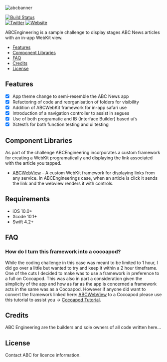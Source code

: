 ![abcbanner](https://user-images.githubusercontent.com/2592956/51564808-61945a80-1ee4-11e9-85df-9a33f862c56f.png)

[![Build Status](https://travis-ci.org/coreybain/abcEngineering.svg?branch=master)](https://travis-ci.org/coreybain/abcEngineering)\
[![Twitter](https://img.shields.io/badge/twitter-@Coreybaines-blue.svg?style=flat)](https://twitter.com/coreybaines)
[![Website](https://img.shields.io/badge/website-spiritdevs-green.svg?style=flat)](https://spiritdevs.com)

ABCEngineering is a sample challenge to display stages ABC News articles with an in-app WebKit view.

- [Features](#features)
- [Component Libraries](#component-libraries)
- [FAQ](#faq)
- [Credits](#credits)
- [License](#license)

## Features

- [x] App theme change to semi-resemble the ABC News app
- [x] Refactoring of code and reorganisation of folders for visibility
- [x] Addition of ABCWebKit framework for in-app safari use
- [x] Introduction of a navigation controller to assist in segues
- [x] Use of both programatic and IB (Interface Builder) based ui’s
- [x] Xctest’s for both function testing and ui testing

## Component Libraries

As part of the challenge ABCEngineering incorporates a custom framework for creating a WebKit programatically and displaying the link associated with the article you tapped.

- [ABCWebView](https://github.com/coreybain/abcWebView) - A custom WebKit framework for displaying links from any service. In ABCEngineerings case, when an article is click it sends the link and the webview renders it with controls.

## Requirements

- iOS 10.0+ 
- Xcode 10.1+
- Swift 4.2+

## FAQ

### How do I turn this framework into a cocoapod?

While the coding challenge in this case was meant to be limited to 1 hour, I did go over a little but wanted to try and keep it within a 2 hour timeframe. One of the cuts I decided to make was to use a framework in preference to a full on Cocoapod. This was also in part a consideration given the simplicity of the app and how as far as the app is concerned a framework acts in the same was as a Cocoapod. 
However if anyone did want to convert the framework linked here: [ABCWebView](https://github.com/coreybain/abcWebView) to a Cocoapod please use this tutorial to assist you -> [Cocoapod Tutorial](https://medium.com/@shahabejaz/create-and-distribute-private-libraries-with-cocoapods-5b6507b57a03).

## Credits

ABC Engineering are the builders and sole owners of all code written here...

## License

Contact ABC for licence information.
